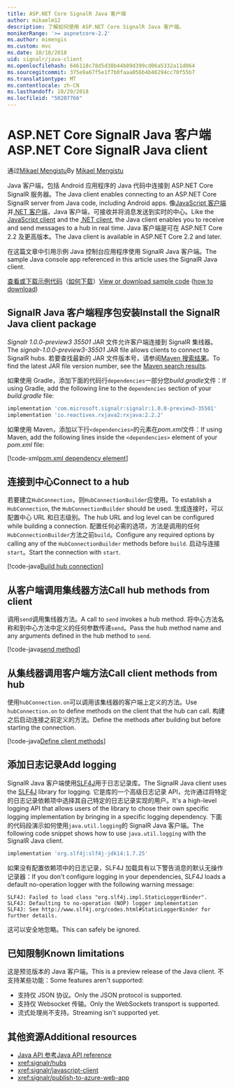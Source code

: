```yaml
---
title: ASP.NET Core SignalR Java 客户端
author: mikaelm12
description: 了解如何使用 ASP.NET Core SignalR Java 客户端。
monikerRange: '>= aspnetcore-2.2'
ms.author: mimengis
ms.custom: mvc
ms.date: 10/18/2018
uid: signalr/java-client
ms.openlocfilehash: 646118c78d5d38b44b89d399cd06a5332a11d064
ms.sourcegitcommit: 375e9a67f5e1f7b0faaa056b4b46294cc70f55b7
ms.translationtype: MT
ms.contentlocale: zh-CN
ms.lasthandoff: 10/29/2018
ms.locfileid: "50207766"
---
```

# <a name="aspnet-core-signalr-java-client"></a><span data-ttu-id="a3ac5-103">ASP.NET Core SignalR Java 客户端</span><span class="sxs-lookup"><span data-stu-id="a3ac5-103">ASP.NET Core SignalR Java client</span></span>

<span data-ttu-id="a3ac5-104">通过[Mikael Mengistu](https://twitter.com/MikaelM_12)</span><span class="sxs-lookup"><span data-stu-id="a3ac5-104">By [Mikael Mengistu](https://twitter.com/MikaelM_12)</span></span>

<span data-ttu-id="a3ac5-105">Java 客户端，包括 Android 应用程序的 Java 代码中连接到 ASP.NET Core SignalR 服务器。</span><span class="sxs-lookup"><span data-stu-id="a3ac5-105">The Java client enables connecting to an ASP.NET Core SignalR server from Java code, including Android apps.</span></span> <span data-ttu-id="a3ac5-106">像[JavaScript 客户端](xref:signalr/javascript-client)并[.NET 客户端](xref:signalr/dotnet-client)，Java 客户端，可接收并将消息发送到实时的中心。</span><span class="sxs-lookup"><span data-stu-id="a3ac5-106">Like the [JavaScript client](xref:signalr/javascript-client) and the [.NET client](xref:signalr/dotnet-client), the Java client enables you to receive and send messages to a hub in real time.</span></span> <span data-ttu-id="a3ac5-107">Java 客户端是可在 ASP.NET Core 2.2 及更高版本。</span><span class="sxs-lookup"><span data-stu-id="a3ac5-107">The Java client is available in ASP.NET Core 2.2 and later.</span></span>

<span data-ttu-id="a3ac5-108">在这篇文章中引用示例 Java 控制台应用程序使用 SignalR Java 客户端。</span><span class="sxs-lookup"><span data-stu-id="a3ac5-108">The sample Java console app referenced in this article uses the SignalR Java client.</span></span>

<span data-ttu-id="a3ac5-109">[查看或下载示例代码](https://github.com/aspnet/Docs/tree/master/aspnetcore/signalr/java-client/sample)（[如何下载](xref:index#how-to-download-a-sample)）</span><span class="sxs-lookup"><span data-stu-id="a3ac5-109">[View or download sample code](https://github.com/aspnet/Docs/tree/master/aspnetcore/signalr/java-client/sample) ([how to download](xref:index#how-to-download-a-sample))</span></span>

## <a name="install-the-signalr-java-client-package"></a><span data-ttu-id="a3ac5-110">SignalR Java 客户端程序包安装</span><span class="sxs-lookup"><span data-stu-id="a3ac5-110">Install the SignalR Java client package</span></span>

<span data-ttu-id="a3ac5-111">*Signalr 1.0.0-preview3 35501* JAR 文件允许客户端连接到 SignalR 集线器。</span><span class="sxs-lookup"><span data-stu-id="a3ac5-111">The *signalr-1.0.0-preview3-35501* JAR file allows clients to connect to SignalR hubs.</span></span> <span data-ttu-id="a3ac5-112">若要查找最新的 JAR 文件版本号，请参阅[Maven 搜索结果](https://search.maven.org/search?q=g:com.microsoft.signalr%20AND%20a:signalr)。</span><span class="sxs-lookup"><span data-stu-id="a3ac5-112">To find the latest JAR file version number, see the [Maven search results](https://search.maven.org/search?q=g:com.microsoft.signalr%20AND%20a:signalr).</span></span>

<span data-ttu-id="a3ac5-113">如果使用 Gradle，添加下面的代码行`dependencies`一部分您*build.gradle*文件：</span><span class="sxs-lookup"><span data-stu-id="a3ac5-113">If using Gradle, add the following line to the `dependencies` section of your *build.gradle* file:</span></span>

```gradle
implementation 'com.microsoft.signalr:signalr:1.0.0-preview3-35501'
implementation 'io.reactivex.rxjava2:rxjava:2.2.2'
```

<span data-ttu-id="a3ac5-114">如果使用 Maven，添加以下行`<dependencies>`的元素在*pom.xml*文件：</span><span class="sxs-lookup"><span data-stu-id="a3ac5-114">If using Maven, add the following lines inside the `<dependencies>` element of your *pom.xml* file:</span></span>

[!code-xml[pom.xml dependency element](java-client/sample/pom.xml?name=snippet_dependencyElement)]

## <a name="connect-to-a-hub"></a><span data-ttu-id="a3ac5-115">连接到中心</span><span class="sxs-lookup"><span data-stu-id="a3ac5-115">Connect to a hub</span></span>

<span data-ttu-id="a3ac5-116">若要建立`HubConnection`，则`HubConnectionBuilder`应使用。</span><span class="sxs-lookup"><span data-stu-id="a3ac5-116">To establish a `HubConnection`, the `HubConnectionBuilder` should be used.</span></span> <span data-ttu-id="a3ac5-117">生成连接时，可以配置中心 URL 和日志级别。</span><span class="sxs-lookup"><span data-stu-id="a3ac5-117">The hub URL and log level can be configured while building a connection.</span></span> <span data-ttu-id="a3ac5-118">配置任何必需的选项，方法是调用的任何`HubConnectionBuilder`方法之前`build`。</span><span class="sxs-lookup"><span data-stu-id="a3ac5-118">Configure any required options by calling any of the `HubConnectionBuilder` methods before `build`.</span></span> <span data-ttu-id="a3ac5-119">启动与连接`start`。</span><span class="sxs-lookup"><span data-stu-id="a3ac5-119">Start the connection with `start`.</span></span>

[!code-java[Build hub connection](java-client/sample/src/main/java/Chat.java?range=16-17)]

## <a name="call-hub-methods-from-client"></a><span data-ttu-id="a3ac5-120">从客户端调用集线器方法</span><span class="sxs-lookup"><span data-stu-id="a3ac5-120">Call hub methods from client</span></span>

<span data-ttu-id="a3ac5-121">调用`send`调用集线器方法。</span><span class="sxs-lookup"><span data-stu-id="a3ac5-121">A call to `send` invokes a hub method.</span></span> <span data-ttu-id="a3ac5-122">将中心方法名称和到中心方法中定义的任何参数传递`send`。</span><span class="sxs-lookup"><span data-stu-id="a3ac5-122">Pass the hub method name and any arguments defined in the hub method to `send`.</span></span>

[!code-java[send method](java-client/sample/src/main/java/Chat.java?range=28)]

## <a name="call-client-methods-from-hub"></a><span data-ttu-id="a3ac5-123">从集线器调用客户端方法</span><span class="sxs-lookup"><span data-stu-id="a3ac5-123">Call client methods from hub</span></span>

<span data-ttu-id="a3ac5-124">使用`hubConnection.on`可以调用该集线器的客户端上定义的方法。</span><span class="sxs-lookup"><span data-stu-id="a3ac5-124">Use `hubConnection.on` to define methods on the client that the hub can call.</span></span> <span data-ttu-id="a3ac5-125">构建之后启动连接之前定义的方法。</span><span class="sxs-lookup"><span data-stu-id="a3ac5-125">Define the methods after building but before starting the connection.</span></span>

[!code-java[Define client methods](java-client/sample/src/main/java/Chat.java?range=19-21)]

## <a name="add-logging"></a><span data-ttu-id="a3ac5-126">添加日志记录</span><span class="sxs-lookup"><span data-stu-id="a3ac5-126">Add logging</span></span>

<span data-ttu-id="a3ac5-127">SignalR Java 客户端使用[SLF4J](https://www.slf4j.org/)用于日志记录库。</span><span class="sxs-lookup"><span data-stu-id="a3ac5-127">The SignalR Java client uses the [SLF4J](https://www.slf4j.org/) library for logging.</span></span> <span data-ttu-id="a3ac5-128">它是库的一个高级日志记录 API，允许通过将特定的日志记录依赖项中选择其自己特定的日志记录实现的用户。</span><span class="sxs-lookup"><span data-stu-id="a3ac5-128">It's a high-level logging API that allows users of the library to chose their own specific logging implementation by bringing in a specific logging dependency.</span></span> <span data-ttu-id="a3ac5-129">下面的代码段演示如何使用`java.util.logging`的 SignalR Java 客户端。</span><span class="sxs-lookup"><span data-stu-id="a3ac5-129">The following code snippet shows how to use `java.util.logging` with the SignalR Java client.</span></span>

```gradle
implementation 'org.slf4j:slf4j-jdk14:1.7.25'
```

<span data-ttu-id="a3ac5-130">如果没有配置依赖项中的日志记录，SLF4J 加载具有以下警告消息的默认无操作记录器：</span><span class="sxs-lookup"><span data-stu-id="a3ac5-130">If you don't configure logging in your dependencies, SLF4J loads a default no-operation logger with the following warning message:</span></span>

```
SLF4J: Failed to load class "org.slf4j.impl.StaticLoggerBinder".
SLF4J: Defaulting to no-operation (NOP) logger implementation
SLF4J: See http://www.slf4j.org/codes.html#StaticLoggerBinder for further details.
```

<span data-ttu-id="a3ac5-131">这可以安全地忽略。</span><span class="sxs-lookup"><span data-stu-id="a3ac5-131">This can safely be ignored.</span></span>

## <a name="known-limitations"></a><span data-ttu-id="a3ac5-132">已知限制</span><span class="sxs-lookup"><span data-stu-id="a3ac5-132">Known limitations</span></span>

<span data-ttu-id="a3ac5-133">这是预览版本的 Java 客户端。</span><span class="sxs-lookup"><span data-stu-id="a3ac5-133">This is a preview release of the Java client.</span></span> <span data-ttu-id="a3ac5-134">不支持某些功能：</span><span class="sxs-lookup"><span data-stu-id="a3ac5-134">Some features aren't supported:</span></span>

* <span data-ttu-id="a3ac5-135">支持仅 JSON 协议。</span><span class="sxs-lookup"><span data-stu-id="a3ac5-135">Only the JSON protocol is supported.</span></span>
* <span data-ttu-id="a3ac5-136">支持仅 Websocket 传输。</span><span class="sxs-lookup"><span data-stu-id="a3ac5-136">Only the WebSockets transport is supported.</span></span>
* <span data-ttu-id="a3ac5-137">流式处理尚不支持。</span><span class="sxs-lookup"><span data-stu-id="a3ac5-137">Streaming isn't supported yet.</span></span>

## <a name="additional-resources"></a><span data-ttu-id="a3ac5-138">其他资源</span><span class="sxs-lookup"><span data-stu-id="a3ac5-138">Additional resources</span></span>

* [<span data-ttu-id="a3ac5-139">Java API 参考</span><span class="sxs-lookup"><span data-stu-id="a3ac5-139">Java API reference</span></span>](/java/api/com.microsoft.signalr?view=aspnet-signalr-java)
* <xref:signalr/hubs>
* <xref:signalr/javascript-client>
* <xref:signalr/publish-to-azure-web-app>
